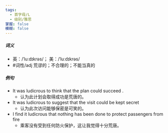 ```yaml
---
tags:
  - 首字母/L
  - 级别/雅思
掌握: false
模糊: false
---
```

##### 词义
- 英：/ˈluːdɪkrəs/； 美：/ˈluːdɪkrəs/
- #词性/adj  荒谬的；不合理的；不能当真的
##### 例句
- It was ludicrous to think that the plan could succeed .
	- 认为此计划会取得成功是荒唐的。
- It was ludicrous to suggest that the visit could be kept secret
	- 认为此次访问能够保密是可笑的。
- I find it ludicrous that nothing has been done to protect passengers from fire
	- 乘客没有受到任何防火保护，这让我觉得十分荒唐。

